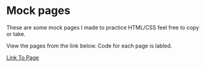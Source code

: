 # Mock pages 

These are some mock pages I made to practice HTML/CSS feel free to copy or take.

View the pages from the link below. Code for each page is labled.

[Link To Page](https://www.example.com)